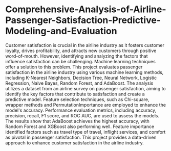 # Comprehensive-Analysis-of-Airline-Passenger-Satisfaction-Predictive-Modeling-and-Evaluation
Customer satisfaction is crucial in the airline industry as it fosters customer loyalty, drives profitability, and attracts new customers through positive word-of-mouth. However, identifying and analyzing the factors that influence satisfaction can be challenging. Machine learning techniques offer a solution to this problem. This project evaluates passenger satisfaction in the airline industry using various machine learning methods, including K-Nearest Neighbors, Decision Tree, Neural Network, Logistic Regression, Naive Bayes, Random Forest, and AdaBoost. The analysis utilizes a dataset from an airline survey on passenger satisfaction, aiming to identify the key factors that contribute to satisfaction and create a predictive model. Feature selection techniques, such as Chi-square, wrapper methods and PermutationImportance are employed to enhance the model's accuracy. Performance evaluation metrics, including accuracy, precision, recall, F1 score, and ROC AUC, are used to assess the models. The results show that AdaBoost achieves the highest accuracy, with Random Forest and XGBoost also performing well. Feature importance identified factors such as travel type of travel, inflight services, and comfort as pivotal in passenger satisfaction. This project provides a data-driven approach to enhance customer satisfaction in the airline industry.

